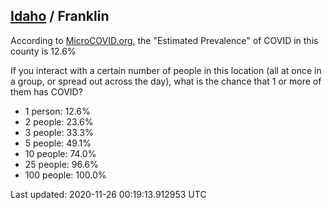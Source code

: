 
## [Idaho](/united-states/idaho) / Franklin

According to [MicroCOVID.org](http://microcovid.org),
the "Estimated Prevalence" of COVID in this county is 12.6%

If you interact with a certain number of people in this location
(all at once in a group, or spread out across the day), what is the chance that
1 or more of them has COVID?

- 1 person: 12.6%
- 2 people: 23.6%
- 3 people: 33.3%
- 5 people: 49.1%
- 10 people: 74.0%
- 25 people: 96.6%
- 100 people: 100.0%

Last updated: 2020-11-26 00:19:13.912953 UTC
